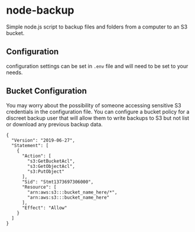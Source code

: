 node-backup
===========

Simple node.js script to backup files and folders from a computer to an S3 bucket.


Configuration
-------------

configuration settings can be set in `.env` file and will need to be set to your needs.

Bucket Configuration
--------------------

You may worry about the possibility of someone accessing sensitive S3 credentials in the configuration file. You can configure a bucket policy for a discreet backup user that will allow them to write backups to S3 but not list or download any previous backup data.

```
{
  "Version": "2019-06-27",
  "Statement": [
    {
      "Action": [
        "s3:GetBucketAcl",
        "s3:GetObjectAcl",
        "s3:PutObject"
      ],
      "Sid": "Stmt1373697306000",
      "Resource": [
        "arn:aws:s3:::bucket_name_here/*",
        "arn:aws:s3:::bucket_name_here"
      ],
      "Effect": "Allow"
    }
  ]
}
````
